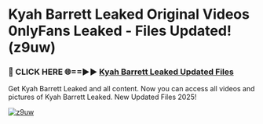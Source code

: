 # Kyah Barrett Leaked Original Videos 0nlyFans Leaked - Files Updated! (z9uw)

<h3>🔴 CLICK HERE 🌐==►► <a href="https://tinyurl.com/ehrbuxhb" rel="nofollow">Kyah Barrett Leaked Updated Files</a></h3>

Get Kyah Barrett Leaked and all content. Now you can access all videos and pictures of Kyah Barrett Leaked. New Updated Files 2025!

[![z9uw](https://i.imgur.com/lVYEuWS.gif)](https://tinyurl.com/ehrbuxhb)
